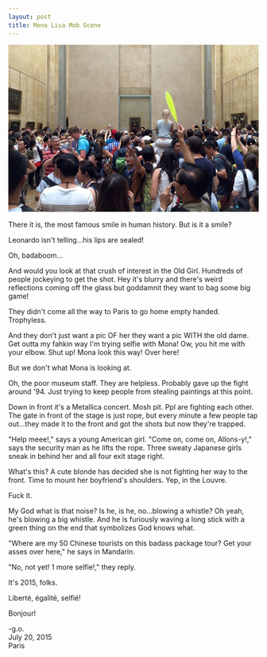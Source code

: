 ```yaml
---
layout: post
title: Mona Lisa Mob Scene
---
```

![monalisa](/images/monalisa.jpg)

There it is, the most famous smile in human history. But is it a smile?

Leonardo isn't telling...his lips are sealed!

Oh, badaboom...

And would you look at that crush of interest in the Old Girl. Hundreds of people jockeying to get the shot. Hey it's blurry and there's weird reflections coming off the glass but goddamnit they want to bag some big game!

They didn't come all the way to Paris to go home empty handed. Trophyless.

And they don't just want a pic OF her they want a pic WITH the old dame. Get outta my fahkin way I'm trying selfie with Mona! Ow, you hit me with your elbow. Shut up! Mona look this way! Over here! 

But we don't what Mona is looking at.

Oh, the poor museum staff. They are helpless. Probably gave up the fight around '94. Just trying to keep people from stealing paintings at this point. 

Down in front it's a Metallica concert. Mosh pit. Ppl are fighting each other. The gate in front of the stage is just rope, but every minute a few people tap out...they made it to the front and got the shots but now they're trapped. 

"Help meee!," says a young American girl. "Come on, come on, Allons-y!," says the security man as he lifts the rope. Three sweaty Japanese girls sneak in behind her and all four exit stage right. 

What's this? A cute blonde has decided she is not fighting her way to the front. Time to mount her boyfriend's shoulders. Yep, in the Louvre. 

Fuck it.

My God what is that noise? Is he, is he, no...blowing a whistle? Oh yeah, he's blowing a big whistle. And he is furiously waving a long stick with a green thing on the end that symbolizes God knows what. 

"Where are my 50 Chinese tourists on this badass package tour? Get your asses over here," he says in Mandarin. 

"No, not yet! 1 more selfie!," they reply.

It's 2015, folks.

Liberté, égalité, selfié!

Bonjour!

-g.o.  
July 20, 2015  
Paris
